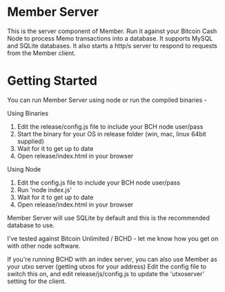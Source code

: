 # Member Server
This is the server component of Member. Run it against your Bitcoin Cash Node to process Memo transactions into a database. It supports MySQL and SQLite databases. It also starts a http/s server to respond to requests from the Member client.

# Getting Started

You can run Member Server using node or run the compiled binaries - 

Using Binaries
1. Edit the release/config.js file to include your BCH node user/pass 
2. Start the binary for your OS in release folder (win, mac, linux 64bit supplied)
3. Wait for it to get up to date 
4. Open release/index.html in your browser

Using Node
1. Edit the config.js file to include your BCH node user/pass 
2. Run 'node index.js'
3. Wait for it to get up to date 
4. Open release/index.html in your browser


Member Server will use SQLite by default and this is the recommended database to use.

I've tested against Bitcoin Unlimited / BCHD - let me know how you get on with other node software.

If you're running BCHD with an index server, you can also use Member as your utxo server (getting utxos for your address)
Edit the config file to switch this on, and edit release/js/config.js to update the 'utxoserver' setting for the client.

